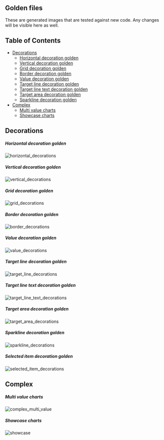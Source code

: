 ## Golden files
These are generated images that are tested against new code.
Any changes will be visible here as well.

## Table of Contents
* [Decorations](#decorations)
    * [Horizontal decoration golden](#horizontal-decoration-golden)
    * [Vertical decoration golden](#vertical-decoration-golden)
    * [Grid decoration golden](#grid-decoration-golden)
    * [Border decoration golden](#border-decoration-golden)
    * [Value decoration golden](#value-decoration-golden)
    * [Target line decoration golden](#target-line-decoration-golden)
    * [Target line text decoration golden](#target-line-text-decoration-golden)
    * [Target area decoration golden](#target-area-decoration-golden)
    * [Sparkline decoration golden](#sparkline-decoration-golden)
* [Complex](#complex)
    * [Multi value charts](#multi-value-charts)
    * [Showcase charts](#showcase-charts)

## Decorations

##### Horizontal decoration golden
![horizontal_decorations]

##### Vertical decoration golden
![vertical_decorations]

##### Grid decoration golden
![grid_decorations]

##### Border decoration golden
![border_decorations]

##### Value decoration golden
![value_decorations]

##### Target line decoration golden
![target_line_decorations]

##### Target line text decoration golden
![target_line_text_decorations]

##### Target area decoration golden
![target_area_decorations]

##### Sparkline decoration golden
![sparkline_decorations]

##### Selected item decoration golden
![selected_item_decorations]

## Complex

##### Multi value charts
![complex_multi_value]

##### Showcase charts
![showcase]

[vertical_decorations]: decoration/goldens/vertical_decoration_golden.png
[horizontal_decorations]: decoration/goldens/horizontal_decoration_golden.png
[grid_decorations]: decoration/goldens/grid_decoration_golden.png
[border_decorations]: decoration/goldens/border_decoration_golden.png
[value_decorations]: decoration/goldens/value_decoration_golden.png
[target_line_decorations]: decoration/goldens/target_line_decoration_golden.png
[target_line_text_decorations]: decoration/goldens/target_line_text_decoration_golden.png
[target_area_decorations]: decoration/goldens/target_area_decoration_golden.png
[sparkline_decorations]: decoration/goldens/sparkline_decoration_golden.png
[selected_item_decorations]: decoration/goldens/selected_item_decoration_golden.png
[complex_multi_value]: complex/goldens/complex_multi_charts.png
[showcase]: complex/goldens/showcase_charts.png
